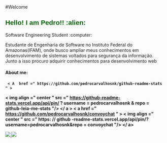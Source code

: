 <body>
   #Welcome
   <br>
   
   
  <h2 style="color: #006400; font-family: 'Trebuchet MS', 'Lucida Sans Unicode', 'Lucida Grande', 'Lucida Sans', Arial, sans-serif;" >Hello! I am Pedro!! :alien: </h2>
  <p> Software Engineering Student :computer:</p>
   
   Estudante de Engenharia de Software no Instituto Federal do Amazonas(IFAM), onde busco ampliar meus conhecimentos em desenvolvimento de sistemas voltados para segurança da informação. Junto a isso procuro adquirir conhecimentos para desenvolvimento web
  <h4> About me:  <h4/>
     
     < A  href =" https://github.com/pedrocarvalhosnk/github-readme-stats " > 
  < img  align =" center " src =" https://github-readme-stats.vercel.app/api/pin/ ? username = pedrocarvalhosnk & repo = github-leia-me-stats "/>
 </ a > 
< a  href =" https://github.com/pedrocarvalhosnk/convoychat " > 
  < img  align =" center " src =" https: // github -readme-stats.vercel.app/api/pin/?username=pedrocarvalhosnk&repo = convoychat "/>
 </ a>
     
  <a href="https://www.instagram.com/pedro_ow/" alt="Instagram" target="_blank">
      <img src="https://img.shields.io/badge/-Instagram-DF0174?style=for-the-badge&labelColor=DF0174&logo=instagram&logoColor=white&link=https://www.instagram.com/pedro_ow/">
      <a href="https://www.linkedin.com/in/pedro-carvalho-almeida-765942208/" alt="Instagram" target="_blank"> 
      <img src="https://img.shields.io/badge/LinkedIn-0077B5?style=for-the-badge&logo=linkedin&logoColor=white"> 
  </a>
     
     
 <body/>






       
    




